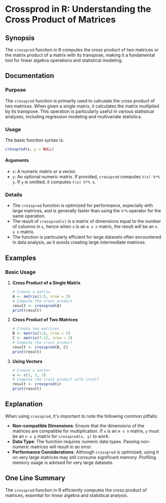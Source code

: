 <!--
Meta Description: # Crossprod in R: Understanding the Cross Product of Matrices ## Synopsis The `crossprod` function in R computes the cross product of two matrices or ...
Meta Keywords: matrix, crossprod, matrices, product, cross
-->

# Crossprod in R: Understanding the Cross Product of Matrices

## Synopsis
The `crossprod` function in R computes the cross product of two matrices or the matrix product of a matrix with its transpose, making it a fundamental tool for linear algebra operations and statistical modeling.

## Documentation

### Purpose
The `crossprod` function is primarily used to calculate the cross product of two matrices. When given a single matrix, it calculates the matrix multiplied by its transpose. This operation is particularly useful in various statistical analyses, including regression modeling and multivariate statistics.

### Usage
The basic function syntax is:

```R
crossprod(x, y = NULL)
```

#### Arguments
- `x`: A numeric matrix or a vector.
- `y`: An optional numeric matrix. If provided, `crossprod` computes `t(x) %*% y`. If `y` is omitted, it computes `t(x) %*% x`.

### Details
- The `crossprod` function is optimized for performance, especially with large matrices, and is generally faster than using the `%*%` operator for the same operation.
- The result of `crossprod(x)` is a matrix of dimensions equal to the number of columns in `x`, hence when `x` is an `m x n` matrix, the result will be an `n x n` matrix.
- The function is particularly efficient for large datasets often encountered in data analysis, as it avoids creating large intermediate matrices.

## Examples

### Basic Usage
1. **Cross Product of a Single Matrix**
   ```R
   # Create a matrix
   A <- matrix(1:9, nrow = 3)
   # Compute the cross product
   result <- crossprod(A)
   print(result)
   ```

2. **Cross Product of Two Matrices**
   ```R
   # Create two matrices
   B <- matrix(1:6, nrow = 2)
   C <- matrix(7:12, nrow = 2)
   # Compute the cross product
   result <- crossprod(B, C)
   print(result)
   ```

3. **Using Vectors**
   ```R
   # Create a vector
   v <- c(1, 2, 3)
   # Compute the cross product with itself
   result <- crossprod(v)
   print(result)
   ```

## Explanation
When using `crossprod`, it's important to note the following common pitfalls:

- **Non-compatible Dimensions**: Ensure that the dimensions of the matrices are compatible for multiplication. If `x` is an `m x n` matrix, `y` must be an `n x p` matrix for `crossprod(x, y)` to work.
- **Data Type**: The function requires numeric data types. Passing non-numeric matrices will result in an error.
- **Performance Considerations**: Although `crossprod` is optimized, using it on very large matrices may still consume significant memory. Profiling memory usage is advised for very large datasets.

## One Line Summary
The `crossprod` function in R efficiently computes the cross product of matrices, essential for linear algebra and statistical analysis.